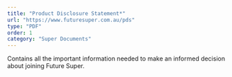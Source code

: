 ```yaml
---
title: "Product Disclosure Statement*"
url: "https://www.futuresuper.com.au/pds"
type: "PDF"
order: 1
category: "Super Documents"
---
```


Contains all the important information needed to make an informed decision about joining Future Super.
